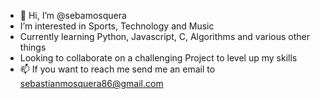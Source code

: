 - 👋 Hi, I’m @sebamosquera
- I’m interested in Sports, Technology and Music
- Currently learning Python, Javascript, C, Algorithms and various other things
- Looking to collaborate on a challenging Project to level up my skills
- 📫 If you want to reach me send me an email to sebastianmosquera86@gmail.com

<!---
sebamosquera/sebamosquera is a ✨ special ✨ repository because its `README.md` (this file) appears on your GitHub profile.
You can click the Preview link to take a look at your changes.
--->
